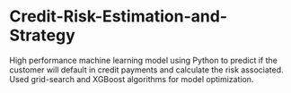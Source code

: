 # Credit-Risk-Estimation-and-Strategy
High performance machine learning model using Python to predict if the customer will default in credit payments and calculate the risk associated. Used grid-search and XGBoost algorithms for model optimization.
